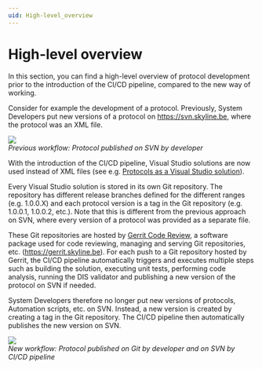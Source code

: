 ```yaml
---
uid: High-level_overview
---
```


# High-level overview

In this section, you can find a high-level overview of protocol development prior to the introduction of the CI/CD pipeline, compared to the new way of working.

Consider for example the development of a protocol. Previously, System Developers put new versions of a protocol on <https://svn.skyline.be>, where the protocol was an XML file.

![](~/develop/images/ProtocolOnSVN.jpg)<br>
*Previous workflow: Protocol published on SVN by developer*

With the introduction of the CI/CD pipeline, Visual Studio solutions are now used instead of XML files (see e.g. [Protocols as a Visual Studio solution](xref:Protocols_as_a_Visual_Studio_solution)).

Every Visual Studio solution is stored in its own Git repository. The repository has different release branches defined for the different ranges (e.g. 1.0.0.X) and each protocol version is a tag in the Git repository (e.g. 1.0.0.1, 1.0.0.2, etc.). Note that this is different from the previous approach on SVN, where every version of a protocol was provided as a separate file.

These Git repositories are hosted by [Gerrit Code Review](https://www.gerritcodereview.com/), a software package used for code reviewing, managing and serving Git repositories, etc. (https://gerrit.skyline.be). For each push to a Git repository hosted by Gerrit, the CI/CD pipeline automatically triggers and executes multiple steps such as building the solution, executing unit tests, performing code analysis, running the DIS validator and publishing a new version of the protocol on SVN if needed.

System Developers therefore no longer put new versions of protocols, Automation scripts, etc. on SVN. Instead, a new version is created by creating a tag in the Git repository. The CI/CD pipeline then automatically publishes the new version on SVN.

![](~/develop/images/GerritCodeReview.jpg)<br>
*New workflow: Protocol published on Git by developer and on SVN by CI/CD pipeline*
